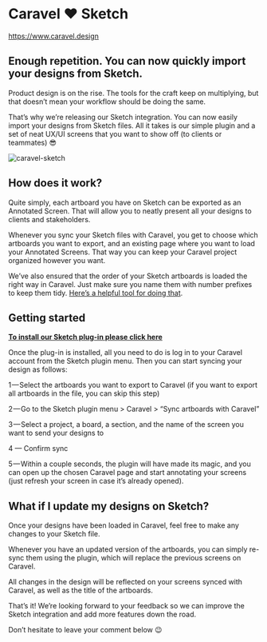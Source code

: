 # Caravel ❤ Sketch
https://www.caravel.design

## Enough repetition. You can now quickly import your designs from Sketch.
Product design is on the rise. The tools for the craft keep on multiplying, but that doesn’t mean your workflow should be doing the same. 

That’s why we’re releasing our Sketch integration. You can now easily import your designs from Sketch files. All it takes is our simple plugin and a set of neat UX/UI screens that you want to show off (to clients or teammates) 😎  

![caravel-sketch](https://cdn-images-1.medium.com/max/800/1*je3iJMgDqKyRF3uA_9y4nw.png "Caravel And Sketch")

## How does it work?
Quite simply, each artboard you have on Sketch can be exported as an Annotated Screen. That will allow you to neatly present all your designs to clients and stakeholders.

Whenever you sync your Sketch files with Caravel, you get to choose which artboards you want to export, and an existing page where you want to load your Annotated Screens. That way you can keep your Caravel project organized however you want.

We’ve also ensured that the order of your Sketch artboards is loaded the right way in Caravel. Just make sure you name them with number prefixes to keep them tidy. [Here’s a helpful tool for doing that](https://github.com/Chuckland/sketch-number-artboards).

## Getting started
**[To install our Sketch plug-in please click here](https://github.com/CaravelDesign/caravel.sketchplugin/releases/download/1.0.0/caravel.sketchplugin.zip)**

Once the plug-in is installed, all you need to do is log in to your Caravel account from the Sketch plugin menu. Then you can start syncing your design as follows:

1 — Select the artboards you want to export to Caravel (if you want to export all artboards in the file, you can skip this step)

2 — Go to the Sketch plugin menu > Caravel > “Sync artboards with Caravel”

3 — Select a project, a board, a section, and the name of the screen you want to send your designs to

4 — Confirm sync

5 — Within a couple seconds, the plugin will have made its magic, and you can open up the chosen Caravel page and start annotating your screens (just refresh your screen in case it’s already opened).

## What if I update my designs on Sketch?
Once your designs have been loaded in Caravel, feel free to make any changes to your Sketch file.

Whenever you have an updated version of the artboards, you can simply re-sync them using the plugin, which will replace the previous screens on Caravel.

All changes in the design will be reflected on your screens synced with Caravel, as well as the title of the artboards.

That’s it! We’re looking forward to your feedback so we can improve the Sketch integration and add more features down the road.

Don’t hesitate to leave your comment below 😉
